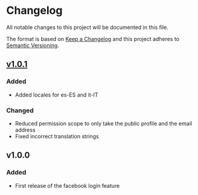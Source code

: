 # Changelog

All notable changes to this project will be documented in this file.

The format is based on [Keep a Changelog](http://keepachangelog.com/) and this project adheres to [Semantic Versioning](http://semver.org/).

## [v1.0.1](https://github.com/shopgate/ext-auth-facebook/compare/v1.0.0...v1.0.1)
### Added
- Added locales for es-ES and it-IT
### Changed
- Reduced permission scope to only take the public profile and the email address
- Fixed incorrect translation strings

## v1.0.0
### Added
- First release of the facebook login feature
